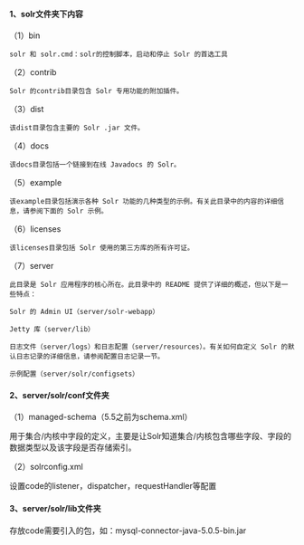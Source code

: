 #### 1、solr文件夹下内容

（1）bin

```
solr 和 solr.cmd：solr的控制脚本，启动和停止 Solr 的首选工具
```

（2）contrib

```
Solr 的contrib目录包含 Solr 专用功能的附加插件。 
```

（3）dist

```
该dist目录包含主要的 Solr .jar 文件。
```

（4）docs

```
该docs目录包括一个链接到在线 Javadocs 的 Solr。
```

（5）example

```
该example目录包括演示各种 Solr 功能的几种类型的示例。有关此目录中的内容的详细信息，请参阅下面的 Solr 示例。
```

（6）licenses

```
该licenses目录包括 Solr 使用的第三方库的所有许可证。
```

（7）server

```
此目录是 Solr 应用程序的核心所在。此目录中的 README 提供了详细的概述，但以下是一些特点：

Solr 的 Admin UI（server/solr-webapp）

Jetty 库（server/lib）

日志文件（server/logs）和日志配置（server/resources）。有关如何自定义 Solr 的默认日志记录的详细信息，请参阅配置日志记录一节。

示例配置（server/solr/configsets）
```



#### 2、server/solr/conf文件夹

（1）managed-schema（5.5之前为schema.xml）

用于集合/内核中字段的定义，主要是让Solr知道集合/内核包含哪些字段、字段的数据类型以及该字段是否存储索引。

（2）solrconfig.xml

设置code的listener，dispatcher，requestHandler等配置



#### 3、server/solr/lib文件夹

存放code需要引入的包，如：mysql-connector-java-5.0.5-bin.jar